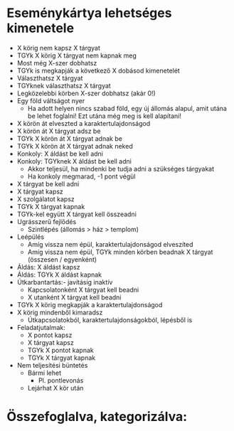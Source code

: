# Eseménykártya lehetséges kimenetele
- X körig nem kapsz X tárgyat
- TGYk X körig X tárgyat nem kapnak meg
- Most még X-szer dobhatsz
- TGYk is megkapják a következő X dobásod kimenetelét
- Választhatsz X tárgyat
- TGYknek választhatsz X tárgyat
- Legközelebbi körben X-szer dobhatsz (akár 0!)
- Egy föld váltságot nyer
  - Ha adott helyen nincs szabad föld, egy új állomás alapul, amit utána be lehet foglalni! Ezt utána még meg is kell alapítani!
- X körön át elveszted a karaktertulajdonságod
- X körön át X tárgyat adsz be
- TGYk X körön át X tárgyat adnak be
- TGYk X körön át X tárgyat adnak neked
- Konkoly: X áldást be kell adni
- Konkoly: TGYknek X áldást be kell adni
  - Akkor teljesül, ha mindenki be tudja adni a szükséges tárgyakat
  - Ha konkoly megmarad, -1 pont végül
- X tárgyat be kell adni
- X tárgyat kapsz
- X szolgálatot kapsz
- TGYk X tárgyat kapnak
- TGYk-kel együtt X tárgyat kell összeadni
- Ugrásszerű fejlődés
  - Szintlépés (állomás > ház > templom)
- Leépülés
  - Amíg vissza nem épül, karaktertulajdonságod elveszíted
  - Amíg vissza nem épül, TGYk minden körben beadnak X tárgyat (összesen / egyenként)
- Áldás: X áldást kapsz
- Áldás: TGYk X áldást kapnak
- Útkarbantartás:- javításig inaktív
  - Kapcsolatonként X tárgyat kell beadni
  - X utanként X tárgyat kell beadni
- TGYk X körig megkapják a karaktertulajdonságod
- X körig mindenből kimaradsz
  - Útkapcsolatokból, karaktertulajdonságokból, lépésből is
- Feladatjutalmak:
  - X pontot kapsz
  - X tárgyat kapsz
  - TGYk X pontot kapnak
  - TGYk X tárgyat kapnak
- Nem teljesítési büntetés
  - Bármi lehet
    - Pl. pontlevonás
  - Lejárhat X kör után



# Összefoglalva, kategorizálva:


